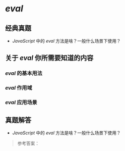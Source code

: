 # *eval*



## 经典真题



- *JavaScript* 中的 *eval* 方法是啥？一般什么场景下使用？



## 关于 *eval* 你所需要知道的内容



### *eval* 的基本用法







### *eval* 作用域



### *eval* 应用场景







## 真题解答



- *JavaScript* 中的 *eval* 方法是啥？一般什么场景下使用？

> 参考答案：
>
> 